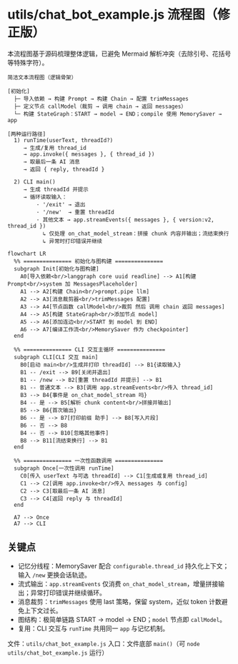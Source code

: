 # utils/chat_bot_example.js 流程图（修正版）

本流程图基于源码梳理整体逻辑，已避免 Mermaid 解析冲突（去除引号、花括号等特殊字符）。

```text
简洁文本流程图（逻辑骨架）

[初始化]
  ├─ 导入依赖 → 构建 Prompt → 构建 Chain → 配置 trimMessages
  ├─ 定义节点 callModel（裁剪 → 调用 chain → 返回 messages）
  └─ 构建 StateGraph：START → model → END；compile 使用 MemorySaver → app

[两种运行路径]
  1) runTime(userText, threadId?)
     → 生成/复用 thread_id
     → app.invoke({ messages }, { thread_id })
     → 取最后一条 AI 消息
     → 返回 { reply, threadId }

  2) CLI main()
     → 生成 threadId 并提示
     → 循环读取输入：
         · '/exit' → 退出
         · '/new'  → 重置 threadId
         · 其他文本 → app.streamEvents({ messages }, { version:v2, thread_id })
           ↳ 仅处理 on_chat_model_stream：拼接 chunk 内容并输出；流结束换行
           ↳ 异常时打印错误并继续
```

```mermaid
flowchart LR
  %% =============== 初始化与图构建 ===============
  subgraph Init[初始化与图构建]
    A0[导入依赖<br/>langgraph core uuid readline] --> A1[构建 Prompt<br/>system 加 MessagesPlaceholder]
    A1 --> A2[构建 Chain<br/>prompt.pipe llm]
    A2 --> A3[消息裁剪器<br/>trimMessages 配置]
    A3 --> A4[节点函数 callModel<br/>裁剪 然后 调用 chain 返回 messages]
    A4 --> A5[构建 StateGraph<br/>添加节点 model]
    A5 --> A6[添加连边<br/>START 到 model 到 END]
    A6 --> A7[编译工作流<br/>MemorySaver 作为 checkpointer]
  end

  %% =============== CLI 交互主循环 ===============
  subgraph CLI[CLI 交互 main]
    B0[启动 main<br/>生成并打印 threadId] --> B1{读取输入}
    B1 -- /exit --> B9[关闭并退出]
    B1 -- /new --> B2[重置 threadId 并提示] --> B1
    B1 -- 普通文本 --> B3[调用 app.streamEvents<br/>传入 thread_id]
    B3 --> B4{事件是 on_chat_model_stream 吗}
    B4 -- 是 --> B5[解析 chunk content<br/>拼接并输出]
    B5 --> B6{首次输出}
    B6 -- 是 --> B7[打印前缀 助手] --> B8[写入片段]
    B6 -- 否 --> B8
    B4 -- 否 --> B10[忽略其他事件]
    B8 --> B11[流结束换行] --> B1
  end

  %% =============== 一次性函数调用 ===============
  subgraph Once[一次性调用 runTime]
    C0[传入 userText 与可选 threadId] --> C1[生成或复用 thread_id]
    C1 --> C2[调用 app.invoke<br/>传入 messages 与 config]
    C2 --> C3[取最后一条 AI 消息]
    C3 --> C4[返回 reply 与 threadId]
  end

  A7 --> Once
  A7 --> CLI
```

## 关键点
- 记忆分线程：MemorySaver 配合 `configurable.thread_id` 持久化上下文；输入 `/new` 更换会话轨迹。
- 流式输出：`app.streamEvents` 仅消费 `on_chat_model_stream`，增量拼接输出；异常打印错误并继续循环。
- 消息裁剪：`trimMessages` 使用 last 策略，保留 system，近似 token 计数避免上下文过长。
- 图结构：极简单链路 START → model → END；`model` 节点即 `callModel`。
- 复用：CLI 交互与 `runTime` 共用同一 `app` 与记忆机制。

文件：`utils/chat_bot_example.js`
入口：文件底部 `main()`（可 `node utils/chat_bot_example.js` 运行）

